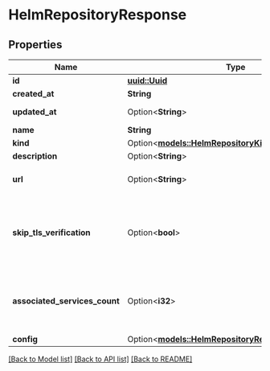 # HelmRepositoryResponse

## Properties

Name | Type | Description | Notes
------------ | ------------- | ------------- | -------------
**id** | [**uuid::Uuid**](uuid::Uuid.md) |  | [readonly]
**created_at** | **String** |  | [readonly]
**updated_at** | Option<**String**> |  | [optional][readonly]
**name** | **String** |  | 
**kind** | Option<[**models::HelmRepositoryKindEnum**](HelmRepositoryKindEnum.md)> |  | [optional]
**description** | Option<**String**> |  | [optional]
**url** | Option<**String**> | URL of the helm repository | [optional]
**skip_tls_verification** | Option<**bool**> | Bypass tls certificate verification when connecting to repository | [optional]
**associated_services_count** | Option<**i32**> | The number of services using this helm repository | [optional]
**config** | Option<[**models::HelmRepositoryResponseAllOfConfig**](HelmRepositoryResponse_allOf_config.md)> |  | [optional]

[[Back to Model list]](../README.md#documentation-for-models) [[Back to API list]](../README.md#documentation-for-api-endpoints) [[Back to README]](../README.md)


